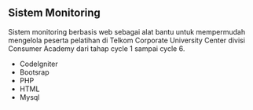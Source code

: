 ## Sistem Monitoring

Sistem monitoring berbasis web sebagai alat bantu untuk mempermudah mengelola peserta pelatihan di Telkom Corporate University Center divisi Consumer Academy dari tahap cycle 1 sampai cycle 6.

* CodeIgniter
* Bootsrap
* PHP
* HTML
* Mysql
